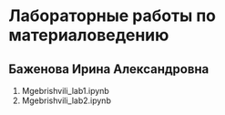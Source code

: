 # Лабораторные работы по материаловедению
## Баженова Ирина Александровна
1. Mgebrishvili_lab1.ipynb 
2. Mgebrishvili_lab2.ipynb
